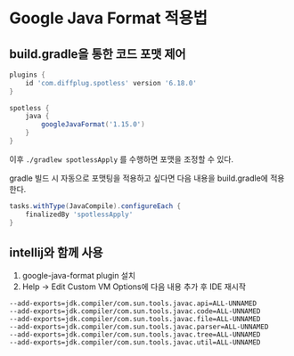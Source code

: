 # Google Java Format 적용법

## build.gradle을 통한 코드 포맷 제어
```groovy
plugins {  
    id 'com.diffplug.spotless' version '6.18.0'  
}  
  
spotless {  
    java {  
        googleJavaFormat('1.15.0')  
    }  
}
```

이후 `./gradlew spotlessApply` 를 수행하면 포맷을 조정할 수 있다.

gradle 빌드 시 자동으로 포맷팅을 적용하고 싶다면 다음 내용을 build.gradle에 적용한다.
```groovy
tasks.withType(JavaCompile).configureEach {
    finalizedBy 'spotlessApply' 
}
```
##  intellij와 함께 사용

1. google-java-format plugin 설치
2. Help -> Edit Custom VM Options에 다음 내용 추가 후 IDE 재시작
```
--add-exports=jdk.compiler/com.sun.tools.javac.api=ALL-UNNAMED
--add-exports=jdk.compiler/com.sun.tools.javac.code=ALL-UNNAMED
--add-exports=jdk.compiler/com.sun.tools.javac.file=ALL-UNNAMED
--add-exports=jdk.compiler/com.sun.tools.javac.parser=ALL-UNNAMED
--add-exports=jdk.compiler/com.sun.tools.javac.tree=ALL-UNNAMED
--add-exports=jdk.compiler/com.sun.tools.javac.util=ALL-UNNAMED
```